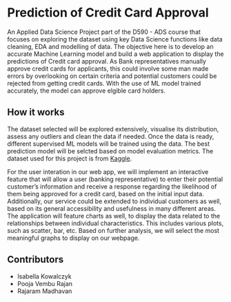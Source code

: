 # Prediction of Credit Card Approval

An Applied Data Science Project part of the D590 - ADS course that focuses on exploring the dataset using key Data Science functions like data cleaning, EDA and modelling of data. The objective here is to develop an accurate Machine Learning model and build a web application to display the predictions of Credit card approval. As Bank representatives manually approve credit cards for applicants, this could involve some man made errors by overlooking on certain criteria and potential customers could be rejected from getting credit cards. With the use of ML model trained accurately, the model can approve elgible card holders.

## How it works

The dataset selected will be explored extensively, visualise its distribution, assess any outliers and clean the data if needed. Once the data is ready, different supervised ML models will be trained using the data. The best prediction model will be selcted based on model evaluation metrics. The dataset used for this project is from [Kaggle](https://www.kaggle.com/datasets/rohitudageri/credit-card-details/data).

For the user interation in our web app, we will implement an interactive feature that will allow a user (banking representative) to enter their potential customer’s information and receive a response regarding the likelihood of them being approved for a credit card, based on the initial input data. Additionally, our service could be extended to individual customers as well, based on its general accessibility and usefulness in many different areas. The application will feature charts as well, to display the data related to the relationships between individual characteristics. This includes various plots, such as scatter, bar, etc. Based on further analysis, we will select the most meaningful graphs to display on our webpage.

## Contributors
- Isabella Kowalczyk
-  Pooja Vembu Rajan
-  Rajaram Madhavan
